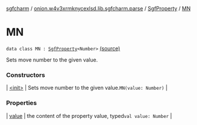 [sgfcharm](../../../index.md) / [onion.w4v3xrmknycexlsd.lib.sgfcharm.parse](../../index.md) / [SgfProperty](../index.md) / [MN](./index.md)

# MN

`data class MN : `[`SgfProperty`](../index.md)`<Number>` [(source)](https://github.com/w4v3/sgfcharm/tree/master/sgfcharm/src/main/java/onion/w4v3xrmknycexlsd/lib/sgfcharm/parse/SgfTree.kt#L71)

Sets move number to the given value.

### Constructors

| [&lt;init&gt;](-init-.md) | Sets move number to the given value.`MN(value: Number)` |

### Properties

| [value](value.md) | the content of the property value, typed`val value: Number` |

